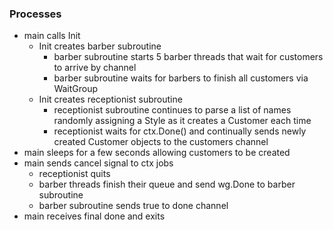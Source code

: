 ### Processes
 - main calls Init
   - Init creates barber subroutine
     - barber subroutine starts 5 barber threads that wait for customers to arrive by channel
      - barber subroutine waits for barbers to finish all customers via WaitGroup
   - Init creates receptionist subroutine
     - receptionist subroutine continues to parse a list of names randomly assigning a Style as it creates a Customer each time
     - receptionist waits for ctx.Done() and continually sends newly created Customer objects to the customers channel
 - main sleeps for a few seconds allowing customers to be created
 - main sends cancel signal to ctx jobs
   - receptionist quits
   - barber threads finish their queue and send wg.Done to barber subroutine
   - barber subroutine sends true to done channel
 - main receives final done and exits
